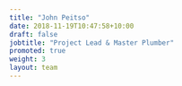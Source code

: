 ```yaml
---
title: "John Peitso"
date: 2018-11-19T10:47:58+10:00
draft: false
jobtitle: "Project Lead & Master Plumber"
promoted: true
weight: 3
layout: team
---
```


